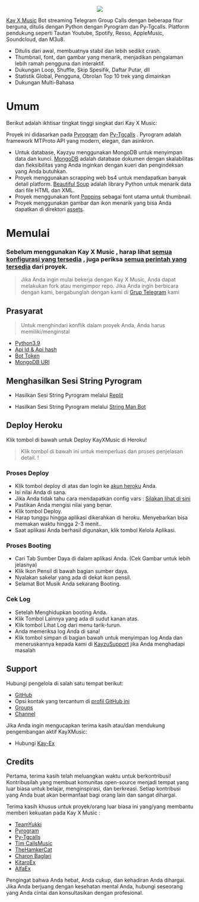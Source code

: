 <p align="center"><img src="https://telegra.ph/file/4c77731a232ec4fff41cb.jpg">
</p>
 

 [Kay X Music](https://github.com/Kayzyu/KayXMusic) Bot streaming Telegram Group Calls dengan beberapa fitur berguna, ditulis dengan Python dengan Pyrogram dan Py-Tgcalls.  Platform pendukung seperti Tautan Youtube, Spotify, Resso, AppleMusic, Soundcloud, dan M3u8.

 * Ditulis dari awal, membuatnya stabil dan lebih sedikit crash.
 * Thumbnail, font, dan gambar yang menarik, menjadikan pengalaman lebih ramah pengguna dan interaktif.
 * Dukungan Loop, Shuffle, Skip Spesifik, Daftar Putar, dll
 * Statistik Global, Pengguna, Obrolan Top 10 trek yang dimainkan
 * Dukungan Multi-Bahasa


 # Umum

 Berikut adalah ikhtisar tingkat tinggi singkat dari Kay X Music:

 Proyek ini didasarkan pada [Pyrogram](https://github.com/pyrogram) dan [Py-Tgcalls](https://github.com/pytgcalls/pytgcalls) .  Pyrogram adalah framework MTProto API yang modern, elegan, dan asinkron.

 * Untuk database, Kayzyu menggunakan MongoDB untuk menyimpan data dan kunci.  [MongoDB](https://www.mongodb.com/) adalah database dokumen dengan skalabilitas dan fleksibilitas yang Anda inginkan dengan kueri dan pengindeksan yang Anda butuhkan.
 * Proyek menggunakan scrapping web bs4 untuk mendapatkan banyak detail platform.  [Beautiful Soup](https://www.crummy.com/software/BeautifulSoup/bs4/doc/) adalah library Python untuk menarik data dari file HTML dan XML.
 * Proyek menggunakan font [Poppins](../assets/font.ttf) sebagai font utama untuk thumbnail.
 * Proyek menggunakan gambar dan ikon menarik yang bisa Anda dapatkan di direktori [assets](../assets/).



 # Memulai

 ### Sebelum menggunakan Kay X Music , harap lihat [semua konfigurasi yang tersedia](../config/README.md) , juga periksa [semua perintah yang tersedia](../strings/command.yml) dari  proyek.

 > Jika Anda ingin mulai bekerja dengan Kay X Music, Anda dapat melakukan fork atau mengimpor repo.
 > Jika Anda ingin berbicara dengan kami, bergabunglah dengan kami di [Grup Telegram](https://t.me/KayzuSupport) kami


 ## Prasyarat

 > Untuk menghindari konflik dalam proyek Anda, Anda harus memiliki/menginstal

 - [Python3.9](https://www.python.org/downloads/release/python-390/)
 - [Api Id & Api hash](https://telegram.org/auth)
 - [Bot Token](https://t.me/botfather)
 - [MongoDB URI](https://telegra.ph/How-To-get-Mongodb-URI-04-06)


 ## Menghasilkan Sesi String Pyrogram

 - Hasilkan Sesi String Pyrogram melalui [Replit](https://repl.it/@mrismanaziz/stringenSession?lite=1&outputonly=1)

 - Hasilkan Sesi String Pyrogram melalui [String Man Bot](https://t.me/stringmanrobot)


 ## Deploy Heroku

 Klik tombol di bawah untuk Deploy KayXMusic di Heroku!

  

  


 > Klik tombol di bawah ini untuk memperluas dan proses penjelasan detail.  !


### Proses Deploy
 - Klik tombol deploy di atas dan login ke [akun heroku](https://heroku.com/login) Anda.
 - Isi nilai Anda di sana.
 - Jika Anda tidak tahu cara mendapatkan config vars : [Silakan lihat di sini](../config/README.md)
 - Pastikan Anda mengisi nilai yang benar.
 - Klik tombol Deploy.
 - Harap tunggu hingga aplikasi dikerahkan di heroku.  Menyebarkan bisa memakan waktu hingga 2-3 menit..
 - Saat aplikasi Anda berhasil digunakan, klik tombol Kelola Aplikasi.


### Proses Booting
 - Cari Tab Sumber Daya di dalam aplikasi Anda.  (Cek Gambar untuk lebih jelasnya)
 - Klik Ikon Pensil di bawah bagian sumber daya.
 - Nyalakan sakelar yang ada di dekat ikon pensil.
 - Selamat Bot Musik Anda sekarang Booting.


### Cek Log
 - Setelah Menghidupkan booting Anda.
 - Klik Tombol Lainnya yang ada di sudut kanan atas.
 - Klik tombol Lihat Log dari menu tarik-turun.
 - Anda memeriksa log Anda di sana!
 - Klik tombol simpan di bagian bawah untuk menyimpan log Anda dan meneruskannya kepada kami di [KayzuSupport](https://t.me/KayzuSupport) jika Anda menghadapi masalah

 
## Support

 Hubungi pengelola di salah satu tempat berikut:

 - [GitHub](https://github.com/Kayzyu/KayXMusic)
 - Opsi kontak yang tercantum di [profil GitHub ini](https://github.com/Kayzyu)
 - [Groups](https://t.me/KayzuSupport)
 - [Channel](https://t.me/kayzuchannel)

 Jika Anda ingin mengucapkan terima kasih atau/dan mendukung pengembangan aktif KayXMusic:

 - Hubungi [Kay-Ex](https://t.me/Kayzuuuuu) 

 ## Credits

 Pertama, terima kasih telah meluangkan waktu untuk berkontribusi!  Kontribusilah yang membuat komunitas open-source menjadi tempat yang luar biasa untuk belajar, menginspirasi, dan berkreasi.  Setiap kontribusi yang Anda buat akan bermanfaat bagi orang lain dan sangat dihargai.

 Terima kasih khusus untuk proyek/orang luar biasa ini yang/yang membantu memberi kekuatan pada Kay X Music :
 - [TeamYukki](https://github.com/TeamYukki)
 - [Pyrogram](https://github.com/pyrogram/pyrogram)
 - [Py-Tgcalls](https://github.com/pytgcalls/pytgcalls)
 - [Tim CallsMusic](https://github.com/Callsmusic)
 - [TheHamkerCat](https://github.com/TheHamkerCat)
 - [Charon Baglari](https://github.com/XCBv021)
 - [KitaroEx](https://github.com/KITAROO)
 - [AlfaEx](https://github.com/coeF)

 Pengingat bahwa Anda hebat, Anda cukup, dan kehadiran Anda dihargai.  Jika Anda berjuang dengan kesehatan mental Anda, hubungi seseorang yang Anda cintai dan konsultasikan dengan profesional.
